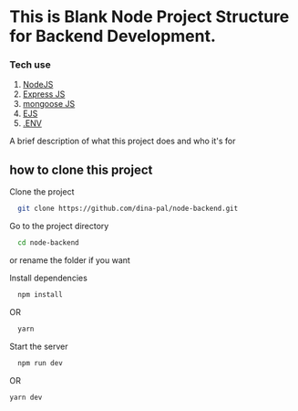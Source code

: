 
# This is Blank Node Project Structure for Backend Development.

### Tech use
1) [NodeJS](https://nodejs.org/)
2) [Express JS](http://expressjs.com/)
3) [mongoose JS](https://mongoosejs.com/)
4) [EJS](https://ejs.co/)
5) [.ENV](https://github.com/motdotla/dotenv)

A brief description of what this project does and who it's for





## how to clone this project

Clone the project

```bash
  git clone https://github.com/dina-pal/node-backend.git
```

Go to the project directory

```bash
  cd node-backend
```
or rename the folder if you want 


Install dependencies

```bash
  npm install
```
OR
```bash
  yarn
```

Start the server

```bash
  npm run dev
```
OR
```bash
yarn dev
```
